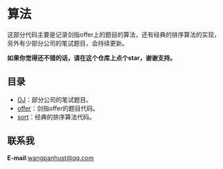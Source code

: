 # 算法
这部分代码主要是记录剑指offer上的题目的算法，还有经典的排序算法的实现，另外有少部分公司的笔试题目，会持续更新。


**如果你觉得还不错的话，请在这个仓库上点个star，谢谢支持。**

## 目录
 - [OJ](https://github.com/WangPanHUST/offerMe/tree/master/src/OJ)：部分公司的笔试题目。
 - [offer](https://github.com/WangPanHUST/offerMe/tree/master/src/offer)：剑指offer的题目代码。
 - [sort](https://github.com/WangPanHUST/offerMe/tree/master/src/sort)：经典的排序算法代码。
 


## 联系我

**E-mail**:wangpanhust@qq.com
